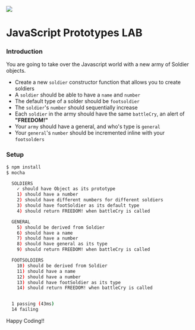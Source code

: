 ![](https://ga-dash.s3.amazonaws.com/production/assets/logo-9f88ae6c9c3871690e33280fcf557f33.png)

# JavaScript Prototypes LAB

### Introduction

You are going to take over the Javascript world with a new army of Soldier objects.

- Create a new `soldier` constructor function that allows you to create soldiers
- A `soldier` should be able to have a `name` and `number`
- The default type of a solder should be `footsoldier`
- The `soldier`'s `number` should sequentially increase
- Each `soldier` in the army should have the same `battleCry`, an alert of **"FREEDOM!"**
- Your `army` should have a general, and who's type is `general`
- Your `general`'s `number` should be incremented inline with your `footsolders`


### Setup

```bash
$ npm install
$ mocha

  SOLDIERS
    ✓ should have Object as its prototype
    1) should have a number
    2) should have different numbers for different soldiers
    3) should have footSoldier as its default type
    4) should return FREEDOM! when battleCry is called

  GENERAL
    5) should be derived from Soldier
    6) should have a name
    7) should have a number
    8) should have general as its type
    9) should return FREEDOM! when battleCry is called

  FOOTSOLDIERS
    10) should be derived from Soldier
    11) should have a name
    12) should have a number
    13) should have footSoldier as its type
    14) should return FREEDOM! when battleCry is called


  1 passing (43ms)
  14 failing
```

Happy Coding!!


